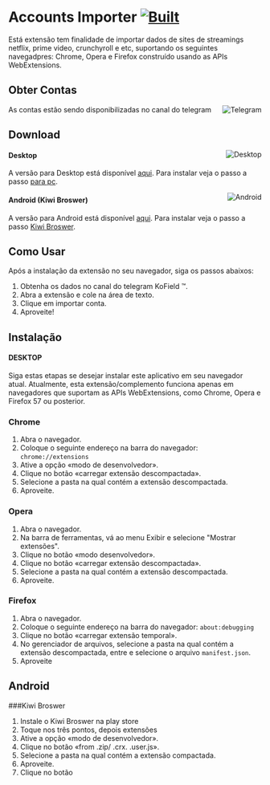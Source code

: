# Accounts Importer  [![Built](https://img.shields.io/badge/feito%20com-javascript-yellow?style=for-the-badge)](https://github.com/rafahsilv247/Accounts-Importer/releases/latest) 

Está extensão tem finalidade de importar dados de sites de streamings netflix, prime video, crunchyroll e etc, suportando os seguintes navegadpres: Chrome, Opera e Firefox construído usando as APIs WebExtensions.

## Obter Contas

As contas estão sendo disponibilizadas no canal do telegram
<a href="https://t.me/KoField" target="_blank"><img align="right" alt="Telegram" src="https://img.shields.io/badge/Telegram-2CA5E0?style=for-the-badge&logo=telegram&logoColor=white"></a>

## Download 

<a href="https://github.com/rafahsilv247/Accounts-Importer/releases/latest"  target="_blank"><img align="right" alt="Desktop" src="https://img.shields.io/badge/desktop-v1.0-violet?style=for-the-badge&logo=windows"></a>
#### Desktop

A versão para Desktop está disponível [aqui](https://github.com/rafahsilv247/Accounts-Importer/releases/latest). 
Para instalar veja o passo a passo [para pc](https://t.me/kofield).

<a href="https://github.com/rafahsilv247/Accounts-Importer/releases/latest"  target="_blank"><img align="right" alt="Android" src="https://img.shields.io/badge/android-v1.0-violet?style=for-the-badge&logo=android"></a>

#### Android (Kiwi Broswer)

A versão para Android está disponível [aqui](https://github.com/rafahsilv247/Accounts-Importer/releases/latest). 
Para instalar veja o passo a passo [Kiwi Broswer](https://t.me/kofield).

## Como Usar

Após a instalação da extensão no seu navegador, siga os passos abaixos:

1. Obtenha os dados no canal do telegram KoField ™.
2. Abra a extensão e cole na área de texto.
3. Clique em importar conta.
4. Aproveite!

## Instalação

#### DESKTOP

Siga estas etapas se desejar instalar este aplicativo em seu navegador atual. Atualmente, esta extensão/complemento funciona apenas em navegadores que suportam as APIs WebExtensions, como Chrome, Opera e Firefox 57 ou posterior.

### Chrome

1. Abra o navegador.
2. Coloque o seguinte endereço na barra do navegador: ```chrome://extensions```
3. Ative a opção  «modo de desenvolvedor».
4. Clique no botão «carregar extensão descompactada».
5. Selecione a pasta na qual contém a extensão descompactada.
6. Aproveite.

### Opera

1. Abra o navegador.
2. Na barra de ferramentas, vá ao menu Exibir e selecione "Mostrar extensões".
3. Clique no botão «modo desenvolvedor».
4. Clique no botão «carregar extensão descompactada».
5. Selecione a pasta na qual contém a extensão descompactada.
6. Aproveite.

### Firefox

1. Abra o navegador.
2. Coloque o seguinte endereço na barra do navegador: ```about:debugging```
3. Clique no botão «carregar extensão temporal».
4. No gerenciador de arquivos, selecione a pasta na qual contém a extensão descompactada, entre e selecione o arquivo ```manifest.json```.
5. Aproveite


## Android

###Kiwi Broswer

1. Instale o Kiwi Broswer na play store
2. Toque nos três pontos, depois extensões
3. Ative a opção  «modo de desenvolvedor».
4. Clique no botão «from .zip/ .crx. .user.js».
5. Selecione a pasta na qual contém a extensão compactada.
6. Aproveite.
3. Clique no botão 
